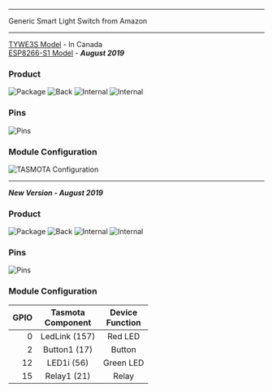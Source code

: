 ***
Generic Smart Light Switch from Amazon
***

[TYWE3S Model](https://goo.gl/ZwZmjQ) - In Canada  
[ESP8266-S1 Model](https://amzn.to/2lTz1e4) - ***August 2019***  

### Product 
![Package](https://github.com/willngton/Smarth_Plug_LA_WF3/blob/master/Switch_SS118_01.png)
![Back](https://github.com/willngton/Smarth_Plug_LA_WF3/blob/master/Switch_SS118_02.png)
![Internal](https://github.com/willngton/Smarth_Plug_LA_WF3/blob/master/Switch_SS118_03.png)
![Internal](https://github.com/willngton/Smarth_Plug_LA_WF3/blob/master/Switch_SS118_04.png)

### Pins
![Pins](https://github.com/willngton/Smarth_Plug_LA_WF3/blob/master/Switch_SS118_05.png)

### Module Configuration
![TASMOTA Configuration](https://github.com/willngton/Smarth_Plug_LA_WF3/blob/master/Switch_SS118_06.png)

***
***New Version - August 2019***
### Product 
![Package](https://github.com/byrnes-patrick/smartswitch/blob/master/Switch_SS118_01.jpg)
![Back](https://github.com/byrnes-patrick/smartswitch/blob/master/Switch_SS118_02.jpg)
![Internal](https://github.com/byrnes-patrick/smartswitch/blob/master/Switch_SS118_03.jpg)
![Internal](https://github.com/byrnes-patrick/smartswitch/blob/master/Switch_SS118_04.jpg)

### Pins
![Pins](https://github.com/byrnes-patrick/smartswitch/blob/master/Switch_SS118_06.JPG)

### Module Configuration
GPIO | Tasmota<BR>Component | Device<BR>Function
--: | :--: | :--:
0 | LedLink (157) | Red LED
2 | Button1 (17) | Button
12 | LED1i (56) | Green LED
15 | Relay1 (21) | Relay
